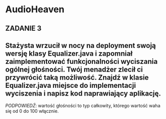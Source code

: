 # AudioHeaven

ZADANIE 3
--------------------------------------
Stażysta wrzucił w nocy na deployment swoją wersję klasy Equalizer.java i zapomniał zaimplementować funkcjonalności wyciszania ogólnej głośności. Twój menadżer zlecił ci przywrócić taką możliwość. Znajdź w klasie Equalizer.java miejsce do implementacji wyciszenia i napisz kod naprawiający aplikację.
--------------------------------------
*PODPOWIEDŹ*: wartość głośności to typ całkowity, którego wartość waha się od 0 do 100 włącznie.
